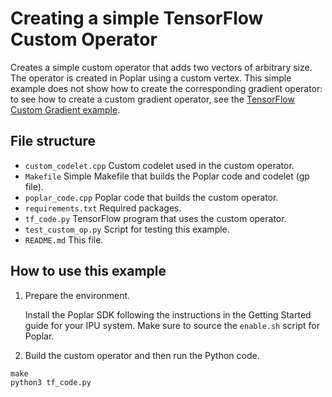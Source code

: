 <!-- Copyright (c) 2020 Graphcore Ltd. All rights reserved. -->
# Creating a simple TensorFlow Custom Operator

Creates a simple custom operator that adds two vectors of arbitrary size. The operator
is created in Poplar using a custom vertex. This simple example does not show
how to create the corresponding gradient operator: to see how to create a custom gradient operator,
see the [TensorFlow Custom Gradient example](../custom_gradient).

## File structure

* `custom_codelet.cpp` Custom codelet used in the custom operator.
* `Makefile` Simple Makefile that builds the Poplar code and codelet (gp file).
* `poplar_code.cpp` Poplar code that builds the custom operator.
* `requirements.txt` Required packages.
* `tf_code.py` TensorFlow program that uses the custom operator.
* `test_custom_op.py` Script for testing this example.
* `README.md` This file.

## How to use this example

1) Prepare the environment.

   Install the Poplar SDK following the instructions in the Getting Started guide for your IPU system.
   Make sure to source the `enable.sh` script for Poplar.

2) Build the custom operator and then run the Python code.

```
make
python3 tf_code.py
```
